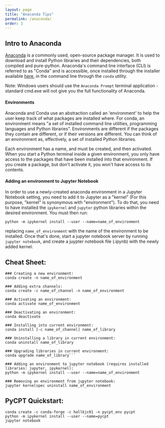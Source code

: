 ```yaml
---
layout: page
title: "Anaconda Tips"
permalink: /anaconda/
order: 3
---
```


## Intro to Anaconda 

[Anaconda](https://anaconda.org) is a commonly used, open-source package manager. It is used to download and install Python libraries and their dependencies, both compiled and pure-python. 
Anaconda's command line interface (CLI) is referred to as "Conda" and is accessible, once installed through the installer available [here](https://www.anaconda.com/products/distribution), in the command line through the ```conda``` utility. 

Note: Windows users should use the ```Anaconda Prompt``` terminal application - standard cmd.exe will not give you the full functionality of Anaconda. 

#### Environments

Anaconda and Conda use an abstraction called an 'environment' to help the user keep track of what packages are installed where. For conda, an environment means "a set of installed command line utilities, programming languages and Python libraries". Environments are different if the packages they contain are different, or if their versions are different. You can think of an environment as, effectively, a set of installed Python libraries. 

Each environment has a name, and must be created, and then activated. When you start a Python terminal inside a given environment, you only have access to the packages that have been installed into that environment. If you create a package, but don't activate it, you won't have access to its contents. 

#### Adding an environment to Jupyter Notebook 

In order to use a newly-created anaconda environment in a Jupyter Notebook setting, you need to add it to Jupyter as a "kernel" (For this purpose, "kernel" is synonymous with "environment"). To do that, you need to have installed the ```ipykernel``` and ```jupyter``` python libraries within the desired environment. You must then run: 

```
python -m ipykernel install --user --name=name_of_environment
```

replacing ```name_of_environment``` with the name of the environment to be installed. Once that's done, start a jupyter notebook server by running ```jupyter notebook```, and create a juypter notebook file (.ipynb) with the newly added kernel.

## Cheat Sheet: 

```
### Creating a new environment: 
conda create -n name_of_environment

### Adding extra channels: 
conda create -c name_of_channel -n name_of_environment

### Activating an environment:
conda activate name_of_environment

### Deactivating an environment:
conda deactivate

### Installing into current environment:
conda install [-c name_of_channel] name_of_library

### Uninstalling a library in current environment:
conda uninstall name_of_library

### Upgrading libraries in current environment:
conda upgrade name_of_library``` 

### Adding an environment to jupyter notebook (requires installed libraries: jupyter, ipykernel):
python -m ipykernel install --user --name=name_of_environment

### Removing an environment from jupyter notebook:
jupyter kernelspec uninstall name_of_environment
```



## PyCPT Quickstart: 

```
conda create -c conda-forge -c hallkjc01 -n pycpt_env pycpt
python -m ipykernel install --user --name=pycpt 
jupyter notebook
``` 



